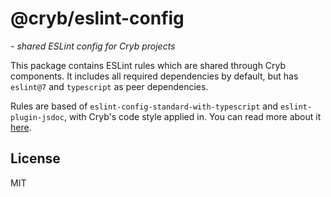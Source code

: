 # @cryb/eslint-config

*\- shared ESLint config for Cryb projects*

This package contains ESLint rules which are shared through Cryb components.
It includes all required dependencies by default, but has `eslint@7` and `typescript` as peer dependencies.

Rules are based of `eslint-config-standard-with-typescript` and `eslint-plugin-jsdoc`,
with Cryb's code style applied in. You can read more about it [here](https://github.com/crybapp/library/blob/master/code-style/README.md).

## License

MIT
